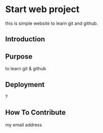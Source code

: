 # Start web project
this is simple website to learn git and github.
## Introduction

## Purpose
to learn git & github
## Deployment
?
## How To Contribute
my email address